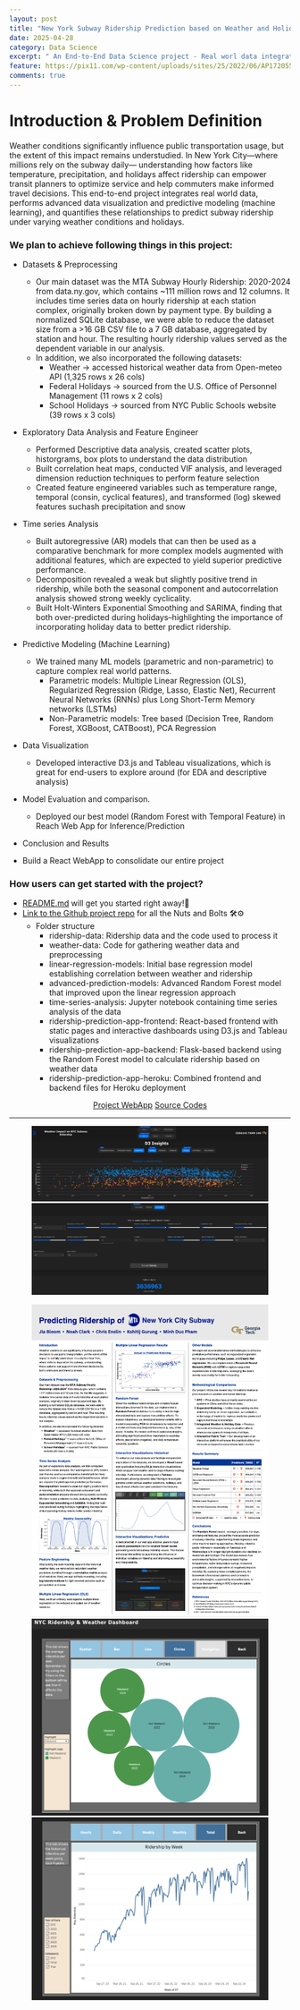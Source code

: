 ```yaml
---
layout: post
title: "New York Subway Ridership Prediction based on Weather and Holidays"
date: 2025-04-28
category: Data Science
excerpt: " An End-to-End Data Science project - Real worl data integration & processing, EDA, Advanced predictive modeling, and local deployment to React WebApp</b>"
feature: https://pix11.com/wp-content/uploads/sites/25/2022/06/AP17205521082947.jpg?w=1280
comments: true
---
```


# Introduction & Problem Definition

Weather conditions significantly influence public transportation usage, but the extent of this
impact remains understudied. In New York City—where millions rely on the subway daily—
understanding how factors like temperature, precipitation, and holidays affect ridership can
empower transit planners to optimize service and help commuters make informed travel
decisions. This end-to-end project integrates real world data, performs advanced data visualization and predictive modeling (machine learning), and
quantifies these relationships to predict subway ridership under varying weather conditions and holidays.

### We plan to achieve following things in this project:

- Datasets & Preprocessing

  - Our main dataset was the MTA Subway Hourly Ridership: 2020-2024 from data.ny.gov, which contains ~111 million rows and 12 columns. It includes time series data on hourly ridership at each station complex, originally broken down by payment type. By building a normalized SQLite database, we were able to reduce the dataset size from a >16 GB CSV file to a 7 GB database, aggregated by station and hour. The resulting hourly ridership values served as the dependent variable in our analysis.
  - In addition, we also incorporated the following datasets:
      - Weather → accessed historical weather data from Open-meteo API (1,325 rows x 26 cols)
      - Federal Holidays → sourced from the U.S. Office of Personnel Management (11 rows x 2 cols)
      - School Holidays → sourced from NYC Public Schools website (39 rows x 3 cols)

- Exploratory Data Analysis and Feature Engineer
  - Performed Descriptive data analysis, created scatter plots, historgrams, box plots to understand the data distribution
  - Built correlation heat maps, conducted VIF analysis, and leveraged dimension reduction techniques to perform feature selection
  - Created feature engineered variables such as temperature range, temporal (consin, cyclical features), and transformed (log) skewed features suchash precipitation and snow
- Time series Analysis
  - Built autoregressive (AR) models that can then be used as a comparative benchmark for more complex models augmented with additional features, which are expected to yield superior predictive performance.
  - Decomposition revealed a weak but slightly positive trend in ridership, while both the seasonal component and autocorrelation analysis showed strong weekly cyclicality.
  - Built Holt-Winters Exponential Smoothing and SARIMA, finding that both over-predicted during holidays–highlighting the importance of incorporating holiday data to better predict ridership.
- Predictive Modeling (Machine Learning)
    - We trained many ML models (parametric and non-parametric) to capture complex real world patterns. 
      - Parametric models: Multiple Linear Regression (OLS), Regularized Regression (Ridge, Lasso, Elastic Net), Recurrent Neural Networks (RNNs) plus Long Short-Term Memory networks (LSTMs)
      - Non-Parametric models: Tree based (Decision Tree, Random Forest, XGBoost, CATBoost), PCA Regression
- Data Visualization
  - Developed interactive D3.js and Tableau visualizations, which is great for end-users to explore around (for EDA and descriptive analysis)
- Model Evaluation and comparison.
  - Deployed our best model (Random Forest with Temporal Feature) in Reach Web App for Inference/Prediction
- Conclusion and Results
- Build a React WebApp to consolidate our entire project

### How users can get started with the project?

- [README.md](https://github.com/mducphamm/CSE6242_Spring2025/blob/main/README.md) will get you started right away!🚀
- [Link to the Github project repo](https://github.com/mducphamm/CSE6242_Spring2025) for all the Nuts and Bolts 🛠️⚙️
  - Folder structure
    - ridership-data: Ridership data and the code used to process it
    - weather-data: Code for gathering weather data and preprocessing
    - linear-regression-models: Initial base regression model establishing correlation between weather and ridership
    - advanced-prediction-models: Advanced Random Forest model that improved upon the linear regression approach
    - time-series-analysis: Jupyter notebook containing time series analysis of the data
    - ridership-prediction-app-frontend: React-based frontend with static pages and interactive dashboards using D3.js and Tableau visualizations
    - ridership-prediction-app-backend: Flask-based backend using the Random Forest model to calculate ridership based on weather data
    - ridership-prediction-app-heroku: Combined frontend and backend files for Heroku deployment

<center>
    <div class="btn-group">
        <a href="https://cse6242-mta-ridership-app-359c84fb8d2a.herokuapp.com/" class="btn btn-success"> Project WebApp</a>
        <a href="https://github.com/mducphamm/CSE6242_Spring2025" class="btn btn-info"> Source Codes</a>
    </div>
</center>

<hr>
<figure class="full">
    <a href='/assets/img/D3.png'><img src='/assets/img/D3.png' alt="D3 visualization"></a>
    <a href='/assets/img/Model Inference.png'><img src='/assets/img/Model Inference.png' alt="Model Inferencing &  Ridership Prediction"></a>
</figure>
    
<figure class="half">
    <a href='/assets/img/D&VPoster.png'><img src='/assets/img/D&VPoster.png'></a>
    <a href='/assets/img/tableau.png'><img src='/assets/img/tableau.png'></a>
	<a href='/assets/img/TblScatter.png'><img src='/assets/img/TblScatter.png'></a>
</figure>


